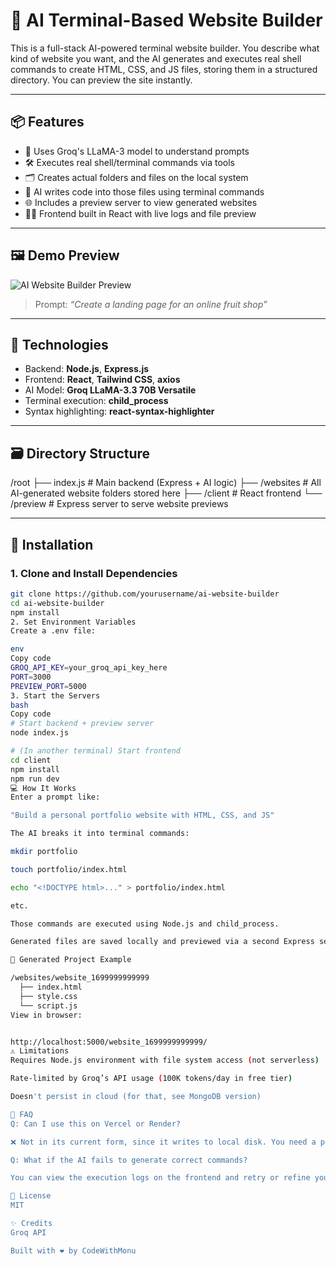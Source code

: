 # 🚀 AI Terminal-Based Website Builder

This is a full-stack AI-powered terminal website builder. You describe what kind of website you want, and the AI generates and executes real shell commands to create HTML, CSS, and JS files, storing them in a structured directory. You can preview the site instantly.

---

## 📦 Features

- 🤖 Uses Groq's LLaMA-3 model to understand prompts
- 🛠 Executes real shell/terminal commands via tools
- 🗂 Creates actual folders and files on the local system
- 🔧 AI writes code into those files using terminal commands
- 🌐 Includes a preview server to view generated websites
- 🧑‍💻 Frontend built in React with live logs and file preview

---

## 🖼 Demo Preview

![AI Website Builder Preview](preview.gif)  
> Prompt: _“Create a landing page for an online fruit shop”_

---

## 🧰 Technologies

- Backend: **Node.js**, **Express.js**
- Frontend: **React**, **Tailwind CSS**, **axios**
- AI Model: **Groq LLaMA-3.3 70B Versatile**
- Terminal execution: **child_process**
- Syntax highlighting: **react-syntax-highlighter**

---

## 🗃 Directory Structure

/root
├── index.js # Main backend (Express + AI logic)
├── /websites # All AI-generated website folders stored here
├── /client # React frontend
└── /preview # Express server to serve website previews



---

## 🔧 Installation

### 1. Clone and Install Dependencies

```bash
git clone https://github.com/yourusername/ai-website-builder
cd ai-website-builder
npm install
2. Set Environment Variables
Create a .env file:

env
Copy code
GROQ_API_KEY=your_groq_api_key_here
PORT=3000
PREVIEW_PORT=5000
3. Start the Servers
bash
Copy code
# Start backend + preview server
node index.js

# (In another terminal) Start frontend
cd client
npm install
npm run dev
💻 How It Works
Enter a prompt like:

"Build a personal portfolio website with HTML, CSS, and JS"

The AI breaks it into terminal commands:

mkdir portfolio

touch portfolio/index.html

echo "<!DOCTYPE html>..." > portfolio/index.html

etc.

Those commands are executed using Node.js and child_process.

Generated files are saved locally and previewed via a second Express server.

📂 Generated Project Example

/websites/website_1699999999999
  ├── index.html
  ├── style.css
  └── script.js
View in browser:


http://localhost:5000/website_1699999999999/
⚠️ Limitations
Requires Node.js environment with file system access (not serverless)

Rate-limited by Groq’s API usage (100K tokens/day in free tier)

Doesn't persist in cloud (for that, see MongoDB version)

🙋 FAQ
Q: Can I use this on Vercel or Render?

❌ Not in its current form, since it writes to local disk. You need a persistent DB or object store.

Q: What if the AI fails to generate correct commands?

You can view the execution logs on the frontend and retry or refine your prompt.

📄 License
MIT

✨ Credits
Groq API

Built with ❤️ by CodeWithMonu




